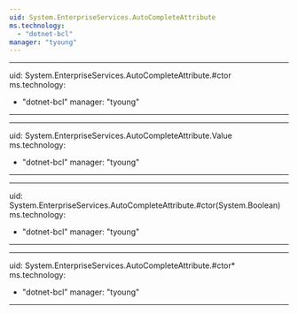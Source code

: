 ```yaml
---
uid: System.EnterpriseServices.AutoCompleteAttribute
ms.technology: 
  - "dotnet-bcl"
manager: "tyoung"
---
```


---
uid: System.EnterpriseServices.AutoCompleteAttribute.#ctor
ms.technology: 
  - "dotnet-bcl"
manager: "tyoung"
---

---
uid: System.EnterpriseServices.AutoCompleteAttribute.Value
ms.technology: 
  - "dotnet-bcl"
manager: "tyoung"
---

---
uid: System.EnterpriseServices.AutoCompleteAttribute.#ctor(System.Boolean)
ms.technology: 
  - "dotnet-bcl"
manager: "tyoung"
---

---
uid: System.EnterpriseServices.AutoCompleteAttribute.#ctor*
ms.technology: 
  - "dotnet-bcl"
manager: "tyoung"
---

